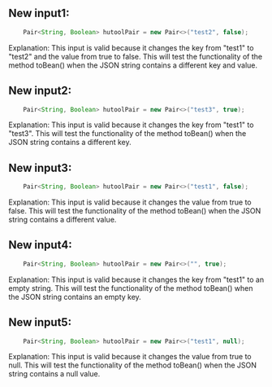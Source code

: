 ## New input1:
```java
    Pair<String, Boolean> hutoolPair = new Pair<>("test2", false);
```
Explanation: This input is valid because it changes the key from "test1" to "test2" and the value from true to false. This will test the functionality of the method toBean() when the JSON string contains a different key and value.

## New input2:
```java
    Pair<String, Boolean> hutoolPair = new Pair<>("test3", true);
```
Explanation: This input is valid because it changes the key from "test1" to "test3". This will test the functionality of the method toBean() when the JSON string contains a different key.

## New input3:
```java
    Pair<String, Boolean> hutoolPair = new Pair<>("test1", false);
```
Explanation: This input is valid because it changes the value from true to false. This will test the functionality of the method toBean() when the JSON string contains a different value.

## New input4:
```java
    Pair<String, Boolean> hutoolPair = new Pair<>("", true);
```
Explanation: This input is valid because it changes the key from "test1" to an empty string. This will test the functionality of the method toBean() when the JSON string contains an empty key.

## New input5:
```java
    Pair<String, Boolean> hutoolPair = new Pair<>("test1", null);
```
Explanation: This input is valid because it changes the value from true to null. This will test the functionality of the method toBean() when the JSON string contains a null value.
